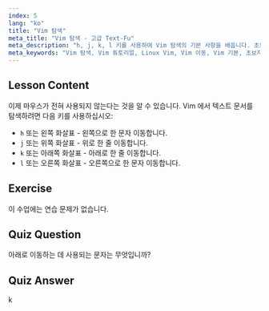 ```yaml
---
index: 5
lang: "ko"
title: "Vim 탐색"
meta_title: "Vim 탐색 - 고급 Text-Fu"
meta_description: "h, j, k, l 키를 사용하여 Vim 탐색의 기본 사항을 배웁니다. 초보자를 위한 필수 Vim 이동을 이해하고 Linux 명령줄 기술을 향상시키세요."
meta_keywords: "Vim 탐색, Vim 튜토리얼, Linux Vim, Vim 이동, Vim 기본, 초보자 Vim, Linux 텍스트 편집기, Vim 가이드"
---
```


## Lesson Content

이제 마우스가 전혀 사용되지 않는다는 것을 알 수 있습니다. Vim 에서 텍스트 문서를 탐색하려면 다음 키를 사용하십시오:

- `h` 또는 왼쪽 화살표 - 왼쪽으로 한 문자 이동합니다.
- `j` 또는 위쪽 화살표 - 위로 한 줄 이동합니다.
- `k` 또는 아래쪽 화살표 - 아래로 한 줄 이동합니다.
- `l` 또는 오른쪽 화살표 - 오른쪽으로 한 문자 이동합니다.

## Exercise

이 수업에는 연습 문제가 없습니다.

## Quiz Question

아래로 이동하는 데 사용되는 문자는 무엇입니까?

## Quiz Answer

k
